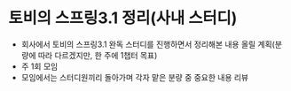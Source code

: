 # 토비의 스프링3.1 정리(사내 스터디)

- 회사에서 토비의 스프링3.1 완독 스터디를 진행하면서 정리해본 내용 올릴 계획(분량에 따라 다르겠지만, 한 주에 1챕터 목표)
- 주 1회 모임
- 모임에서는 스터디원끼리 돌아가며 각자 맡은 분량 중 중요한 내용 리뷰
